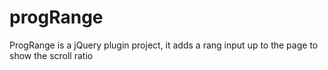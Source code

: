 # progRange
ProgRange is a jQuery plugin project, it adds a rang input up to the page to show the scroll ratio
